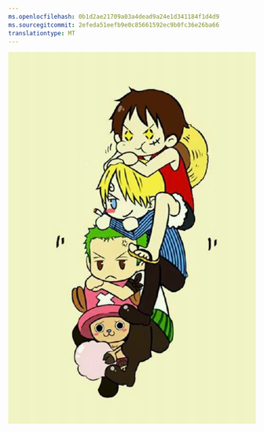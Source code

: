 ```yaml
---
ms.openlocfilehash: 0b1d2ae21709a03a4dead9a24e1d341184f1d4d9
ms.sourcegitcommit: 2efeda51eefb9e0c85661592ec9b0fc36e26ba66
translationtype: MT
---
```

![image](test1.png)
